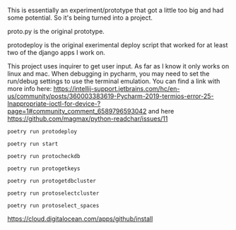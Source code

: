 This is essentially an experiment/prototype that got a little too big and had some potential. So it's being turned into a project.

proto.py is the original prototype.

protodeploy is the original exerimental deploy script that worked for at least two of the django apps I work on.

This project uses inquirer to get user input. As far as I know it only works on linux and mac. 
When debugging in pycharm, you may need to set the run/debug settings to use the terminal emulation.
You can find a link with more info here: https://intellij-support.jetbrains.com/hc/en-us/community/posts/360003383619-Pycharm-2019-termios-error-25-Inappropriate-ioctl-for-device-?page=1#community_comment_6589796593042 and here https://github.com/magmax/python-readchar/issues/11


```shell
poetry run protodeploy
```

```shell
poetry run start
```

```shell
poetry run protocheckdb
```

```shell
poetry run protogetkeys
```

```shell
poetry run protogetdbcluster
```

```shell
poetry run protoselectcluster
```

```shell
poetry run protoselect_spaces
```


https://cloud.digitalocean.com/apps/github/install